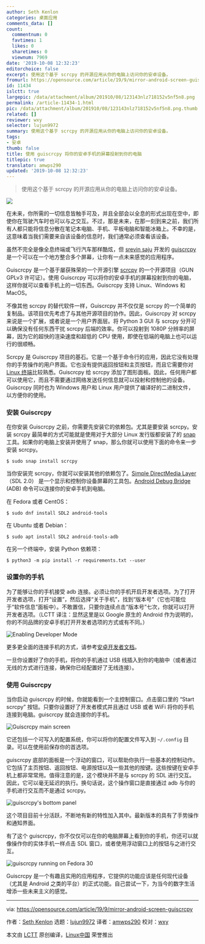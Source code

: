 ```yaml
---
author: Seth Kenlon
categories: 桌面应用
comments_data: []
count:
  commentnum: 0
  favtimes: 1
  likes: 0
  sharetimes: 0
  viewnum: 7969
date: '2019-10-08 12:32:23'
editorchoice: false
excerpt: 使用这个基于 scrcpy 的开源应用从你的电脑上访问你的安卓设备。
fromurl: https://opensource.com/article/19/9/mirror-android-screen-guiscrcpy
id: 11434
islctt: true
largepic: /data/attachment/album/201910/08/123143nlz718152v5nf5n8.png
permalink: /article-11434-1.html
pic: /data/attachment/album/201910/08/123143nlz718152v5nf5n8.png.thumb.jpg
related: []
reviewer: wxy
selector: lujun9972
summary: 使用这个基于 scrcpy 的开源应用从你的电脑上访问你的安卓设备。
tags:
- 安卓
thumb: false
title: 使用 guiscrcpy 将你的安卓手机的屏幕投射到你的电脑
titlepic: true
translator: amwps290
updated: '2019-10-08 12:32:23'
---
```



> 
> 使用这个基于 scrcpy 的开源应用从你的电脑上访问你的安卓设备。
> 
> 
> 


![](/data/attachment/album/201910/08/123143nlz718152v5nf5n8.png)


在未来，你所需的一切信息皆触手可及，并且全部会以全息的形式出现在空中，即使你在驾驶汽车时也可以与之交互。不过，那是未来，在那一刻到来之前，我们所有人都只能将信息分散在笔记本电脑、手机、平板电脑和智能冰箱上。不幸的是，这意味着当我们需要来自该设备的信息时，我们通常必须查看该设备。


虽然不完全是像全息终端或飞行汽车那样酷炫，但 [srevin saju](http://opensource.com/users/srevinsaju) 开发的 [guiscrcpy](https://github.com/srevinsaju/guiscrcpy) 是一个可以在一个地方整合多个屏幕，让你有一点未来感觉的应用程序。


Guiscrcpy 是一个基于屡获殊荣的一个开源引擎 [scrcpy](https://github.com/Genymobile/scrcpy) 的一个开源项目（GUN GPLv3 许可证）。使用 Guiscrcpy 可以将你的安卓手机的屏幕投射到你的电脑，这样你就可以查看手机上的一切东西。Guiscrcpy 支持 Linux、Windows 和 MacOS。


不像其他 scrcpy 的替代软件一样，Guiscrcpy 并不仅仅是 scrcpy 的一个简单的复制品。该项目优先考虑了与其他开源项目的协作。因此，Guiscrcpy 对 scrcpy 来说是一个扩展，或者说是一个用户界面层。将 Python 3 GUI 与 scrcpy 分开可以确保没有任何东西干扰 scrcpy 后端的效率。你可以投射到 1080P 分辨率的屏幕，因为它的超快的渲染速度和超低的 CPU 使用，即使在低端的电脑上也可以运行的很顺畅。


Scrcpy 是 Guiscrcpy 项目的基石。它是一个基于命令行的应用，因此它没有处理你的手势操作的用户界面。它也没有提供返回按钮和主页按钮，而且它需要你对 [Linux 终端](https://www.redhat.com/sysadmin/navigating-filesystem-linux-terminal)比较熟悉。Guiscrcpy 给 scrcpy 添加了图形面板。因此，任何用户都可以使用它，而且不需要通过网络发送任何信息就可以投射和控制他的设备。Guiscrcpy 同时也为 Windows 用户和 Linux 用户提供了编译好的二进制文件，以方便你的使用。


### 安装 Guiscrcpy


在你安装 Guiscrcpy 之前，你需要先安装它的依赖包。尤其是要安装 scrcpy。安装 scrcpy 最简单的方式可能就是使用对于大部分 Linux 发行版都安装了的 [snap](https://snapcraft.io/) 工具。如果你的电脑上安装并使用了 snap，那么你就可以使用下面的命令来一步安装 scrcpy。



```
$ sudo snap install scrcpy
```

当你安装完 scrcpy，你就可以安装其他的依赖包了。[Simple DirectMedia Layer](https://www.libsdl.org/)（SDL 2.0） 是一个显示和控制你设备屏幕的工具包。[Android Debug Bridge](https://developer.android.com/studio/command-line/adb) (ADB) 命令可以连接你的安卓手机到电脑。


在 Fedora 或者 CentOS：



```
$ sudo dnf install SDL2 android-tools
```

在 Ubuntu 或者 Debian：



```
$ sudo apt install SDL2 android-tools-adb
```

在另一个终端中，安装 Python 依赖项：



```
$ python3 -m pip install -r requirements.txt --user
```

### 设置你的手机


为了能够让你的手机接受 adb 连接。必须让你的手机开启开发者选项。为了打开开发者选项，打开“设置”，然后选择“关于手机”，找到“版本号”（它也可能位于“软件信息”面板中）。不敢置信，只要你连续点击“版本号”七次，你就可以打开开发者选项。（LCTT 译注：显然这里是以 Google 原生的 Android 作为说明的，你的不同品牌的安卓手机打开开发者选项的方式或有不同。）


![Enabling Developer Mode](/data/attachment/album/201910/08/123228p6so9wwzwi703ow7.jpg "Enabling Developer Mode")


更多更全面的连接手机的方式，请参考[安卓开发者文档](https://developer.android.com/studio/debug/dev-options)。


一旦你设置好了你的手机，将你的手机通过 USB 线插入到你的电脑中（或者通过无线的方式进行连接，确保你已经配置好了无线连接）。


### 使用 Guiscrcpy


当你启动 guiscrcpy 的时候，你就能看到一个主控制窗口。点击窗口里的 “Start scrcpy” 按钮。只要你设置好了开发者模式并且通过 USB 或者 WiFi 将你的手机连接到电脑。guiscrcpy 就会连接你的手机。


![Guiscrcpy main screen](/data/attachment/album/201910/08/123231nljld9jnkyj3dny3.png "Guiscrcpy main screen")


它还包括一个可写入的配置系统，你可以将你的配置文件写入到 `~/.config` 目录。可以在使用前保存你的首选项。


guiscrcpy 底部的面板是一个浮动的窗口，可以帮助你执行一些基本的控制动作。它包括了主页按钮、返回按钮、电源按钮以及一些其他的按键。这些按键在安卓手机上都非常常用。值得注意的是，这个模块并不是与 scrcpy 的 SDL 进行交互。因此，它可以毫无延迟的执行。换句话说，这个操作窗口是直接通过 adb 与你的手机进行交互而不是通过 scrcpy。


![guiscrcpy's bottom panel](/data/attachment/album/201910/08/123232gk25dzbcg32in3k2.png "guiscrcpy's bottom panel")


这个项目目前十分活跃，不断地有新的特性加入其中。最新版本的具有了手势操作和通知界面。


有了这个 guiscrcpy，你不仅仅可以在你的电脑屏幕上看到你的手机，你还可以就像操作你的实体手机一样点击 SDL 窗口，或者使用浮动窗口上的按钮与之进行交互。


![guiscrcpy running on Fedora 30](/data/attachment/album/201910/08/123236ccvjc41z1pw4vjds.jpg "guiscrcpy running on Fedora 30")


Guiscrcpy 是一个有趣且实用的应用程序，它提供的功能应该是任何现代设备（尤其是 Android 之类的平台）的正式功能。自己尝试一下，为当今的数字生活增添一些未来主义的感觉。




---


via: <https://opensource.com/article/19/9/mirror-android-screen-guiscrcpy>


作者：[Seth Kenlon](https://opensource.com/users/seth) 选题：[lujun9972](https://github.com/lujun9972) 译者：[amwps290](https://github.com/amwps290) 校对：[wxy](https://github.com/wxy)


本文由 [LCTT](https://github.com/LCTT/TranslateProject) 原创编译，[Linux中国](https://linux.cn/) 荣誉推出